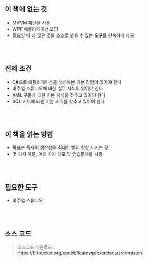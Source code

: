 ## 이 책에 없는 것

* MVVM 패턴을 사용
* WPF 애플리케이션 코딩
* 필요할 때 더 많은 것을 스스로 찾을 수 있는 도구를 신속하게 제공

<br/>
<br/>

## 전제 조건
* C#으로 애플리케이션을 생성해본 기본 경험이 있어야 한다
* 비주얼 스튜디오에 대한 실무 지식이 있어야 한다
* XML 구문에 대한 기본 지식을 갖추고 있어야 한다
* SQL 서버에 대한 기본 지식을 갖추고 있어야 한다

<br/>
<br/>

## 이 책을 읽는 방법
* 목표는 독자의 생산성을 최대한 빨리 향삿 시키는 것
* 몇 가지 이론, 여러 가지 데모 및 연습문제를 사용

<br/>
<br/>

## 필요한 도구
* 비주얼 스튜디오

<br/>
<br/>

## 소스 코드
> 소스코드 다운로드 : https://bitbucket.org/epobb/learnwpfexercises/src/master/